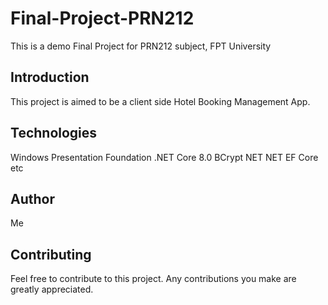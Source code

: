 # Final-Project-PRN212
This is a demo Final Project for PRN212 subject, FPT University
## Introduction
This project is aimed to be a client side Hotel Booking Management App. 
## Technologies
Windows Presentation Foundation
.NET Core 8.0
BCrypt NET
NET EF Core
etc
## Author
Me
## Contributing
Feel free to contribute to this project. Any contributions you make are greatly appreciated.
